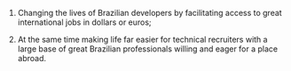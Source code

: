 1. Changing the lives of Brazilian developers by facilitating access to great international jobs in dollars or euros;

2. At the same time making life far easier for technical recruiters with a large base of great Brazilian professionals
willing and eager for a place abroad.

